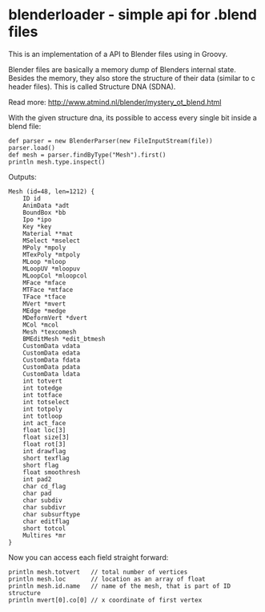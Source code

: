 blenderloader - simple api for .blend files
=======

This is an implementation of a API to Blender files using in Groovy.

Blender files are basically a memory dump of Blenders internal state. Besides the memory, they also store the structure
of their data (similar to c header files). This is called Structure DNA (SDNA).

Read more: http://www.atmind.nl/blender/mystery_ot_blend.html

With the given structure dna, its possible to access every single bit inside a blend file:

    def parser = new BlenderParser(new FileInputStream(file))
    parser.load()
    def mesh = parser.findByType("Mesh").first()
    println mesh.type.inspect()

Outputs:

    Mesh (id=48, len=1212) {
    	ID id
    	AnimData *adt
    	BoundBox *bb
    	Ipo *ipo
    	Key *key
    	Material **mat
    	MSelect *mselect
    	MPoly *mpoly
    	MTexPoly *mtpoly
    	MLoop *mloop
    	MLoopUV *mloopuv
    	MLoopCol *mloopcol
    	MFace *mface
    	MTFace *mtface
    	TFace *tface
    	MVert *mvert
    	MEdge *medge
    	MDeformVert *dvert
    	MCol *mcol
    	Mesh *texcomesh
    	BMEditMesh *edit_btmesh
    	CustomData vdata
    	CustomData edata
    	CustomData fdata
    	CustomData pdata
    	CustomData ldata
    	int totvert
    	int totedge
    	int totface
    	int totselect
    	int totpoly
    	int totloop
    	int act_face
    	float loc[3]
    	float size[3]
    	float rot[3]
    	int drawflag
    	short texflag
    	short flag
    	float smoothresh
    	int pad2
    	char cd_flag
    	char pad
    	char subdiv
    	char subdivr
    	char subsurftype
    	char editflag
    	short totcol
    	Multires *mr
    }

Now you can access each field straight forward:

    println mesh.totvert   // total number of vertices
    println mesh.loc       // location as an array of float
    println mesh.id.name   // name of the mesh, that is part of ID structure
    println mvert[0].co[0] // x coordinate of first vertex

